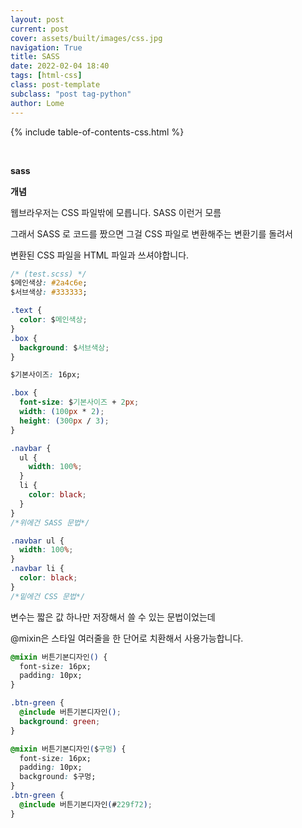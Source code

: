 ```yaml
---
layout: post
current: post
cover: assets/built/images/css.jpg
navigation: True
title: SASS
date: 2022-02-04 18:40
tags: [html-css]
class: post-template
subclass: "post tag-python"
author: Lome
---
```


<span></span>

{% include table-of-contents-css.html %}

<br>

<strong class="subtitle_fontAwesome">sass</strong>

<strong class="subtitle2_fontAwesome">개념</strong>

웹브라우저는 CSS 파일밖에 모릅니다. SASS 이런거 모름

그래서 SASS 로 코드를 짰으면 그걸 CSS 파일로 변환해주는 변환기를 돌려서

변환된 CSS 파일을 HTML 파일과 쓰셔야합니다.

```css
/* (test.scss) */
$메인색상: #2a4c6e;
$서브색상: #333333;

.text {
  color: $메인색상;
}
.box {
  background: $서브색상;
}

$기본사이즈: 16px;

.box {
  font-size: $기본사이즈 + 2px;
  width: (100px * 2);
  height: (300px / 3);
}
```

```css
.navbar {
  ul {
    width: 100%;
  }
  li {
    color: black;
  }
}
/*위에건 SASS 문법*/

.navbar ul {
  width: 100%;
}
.navbar li {
  color: black;
}
/*밑에건 CSS 문법*/
```

변수는 짧은 값 하나만 저장해서 쓸 수 있는 문법이었는데

@mixin은 스타일 여러줄을 한 단어로 치환해서 사용가능합니다.

```css
@mixin 버튼기본디자인() {
  font-size: 16px;
  padding: 10px;
}

.btn-green {
  @include 버튼기본디자인();
  background: green;
}

@mixin 버튼기본디자인($구멍) {
  font-size: 16px;
  padding: 10px;
  background: $구멍;
}
.btn-green {
  @include 버튼기본디자인(#229f72);
}
```
